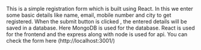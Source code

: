This is a simple registration form which is built using React. In this we enter some basic details like name, email, mobile number and city to get registered. 
When the submit button is clicked , the entered details will be saved in a database. Here MongoDB is used for the database.
React is used for the frontend and the express along with node is used for api. You can check the form here (http://localhost:3001/)
